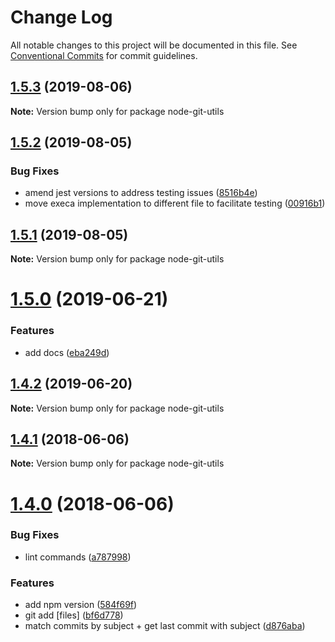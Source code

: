 # Change Log

All notable changes to this project will be documented in this file.
See [Conventional Commits](https://conventionalcommits.org) for commit guidelines.

<a name="1.5.3"></a>
## [1.5.3](https://github.com/projects/DavideDaniel/repos/node-git-utils/compare/diff?targetBranch=refs%2Ftags%2Fnode-git-utils@1.5.2&sourceBranch=refs%2Ftags%2Fnode-git-utils@1.5.3) (2019-08-06)




**Note:** Version bump only for package node-git-utils

<a name="1.5.2"></a>
## [1.5.2](https://github.com/projects/DavideDaniel/repos/node-git-utils/compare/diff?targetBranch=refs%2Ftags%2Fnode-git-utils@1.5.1&sourceBranch=refs%2Ftags%2Fnode-git-utils@1.5.2) (2019-08-05)


### Bug Fixes

* amend jest versions to address testing issues ([8516b4e](https://github.com/projects/DavideDaniel/repos/node-git-utils/commits/8516b4e))
* move execa implementation to different file to facilitate testing ([00916b1](https://github.com/projects/DavideDaniel/repos/node-git-utils/commits/00916b1))




<a name="1.5.1"></a>
## [1.5.1](https://github.com/projects/DavideDaniel/repos/node-git-utils/compare/diff?targetBranch=refs%2Ftags%2Fnode-git-utils@1.5.0&sourceBranch=refs%2Ftags%2Fnode-git-utils@1.5.1) (2019-08-05)




**Note:** Version bump only for package node-git-utils

<a name="1.5.0"></a>
# [1.5.0](https://github.com/projects/DavideDaniel/repos/node-git-utils/compare/diff?targetBranch=refs%2Ftags%2Fnode-git-utils@1.4.2&sourceBranch=refs%2Ftags%2Fnode-git-utils@1.5.0) (2019-06-21)


### Features

* add docs ([eba249d](https://github.com/projects/DavideDaniel/repos/node-git-utils/commits/eba249d))




<a name="1.4.2"></a>
## [1.4.2](https://github.com/projects/DavideDaniel/repos/node-git-utils/compare/diff?targetBranch=refs%2Ftags%2Fnode-git-utils@1.4.1&sourceBranch=refs%2Ftags%2Fnode-git-utils@1.4.2) (2019-06-20)




**Note:** Version bump only for package node-git-utils

<a name="1.4.1"></a>
## [1.4.1](https://github.com/projects/DavideDaniel/repos/node-git-utils/compare/diff?targetBranch=refs%2Ftags%2Fnode-git-utils@1.4.0&sourceBranch=refs%2Ftags%2Fnode-git-utils@1.4.1) (2018-06-06)




**Note:** Version bump only for package node-git-utils

<a name="1.4.0"></a>
# [1.4.0](https://github.com/projects/DavideDaniel/repos/node-git-utils/compare/diff?targetBranch=refs%2Ftags%2Fnode-git-utils@1.3.3&sourceBranch=refs%2Ftags%2Fnode-git-utils@1.4.0) (2018-06-06)


### Bug Fixes

* lint commands ([a787998](https://github.com/projects/DavideDaniel/repos/node-git-utils/commits/a787998))


### Features

* add npm version ([584f69f](https://github.com/projects/DavideDaniel/repos/node-git-utils/commits/584f69f))
* git add [files] ([bf6d778](https://github.com/projects/DavideDaniel/repos/node-git-utils/commits/bf6d778))
* match commits by subject + get last commit with subject ([d876aba](https://github.com/projects/DavideDaniel/repos/node-git-utils/commits/d876aba))
